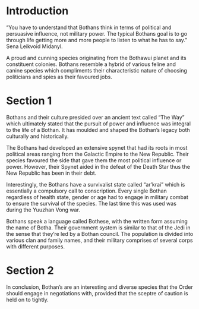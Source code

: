 # Introduction

“You have to understand that Bothans think in terms of political and persuasive influence, not military power.
The typical Bothans goal is to go through life getting more and more people to listen to what he has to say.”
Sena Leikvoid Midanyl.

A proud and cunning species originating from the Bothawui planet and its constituent colonies.
Bothans resemble a hybrid of various feline and canine species which compliments their characteristic nature of choosing politicians and spies as their favoured jobs.

# Section 1

Bothans and their culture presided over an ancient text called “The Way” which ultimately stated that the pursuit of power and influence was integral to the life of a Bothan.
It has moulded and shaped the Bothan’s legacy both culturally and historically.

The Bothans had developed an extensive spynet that had its roots in most political areas ranging from the Galactic Empire to the New Republic.
Their species favoured the side that gave them the most political influence or power.
However, their Spynet aided in the defeat of the Death Star thus the New Republic has been in their debt.

Interestingly, the Bothans have a survivalist state called “ar’krai” which is essentially a compulsory call to conscription.
Every single Bothan regardless of health state, gender or age had to engage in military combat to ensure the survival of the species.
The last time this was used was during the Yuuzhan Vong war.

Bothans speak a language called Bothese, with the written form assuming the name of Botha.
Their government system is similar to that of the Jedi in the sense that they’re led by a Bothan council.
The population is divided into various clan and family names, and their military comprises of several corps with different purposes.

# Section 2

In conclusion, Bothan’s are an interesting and diverse species that the Order should engage in negotiations with, provided that the sceptre of caution is held on to tightly.
